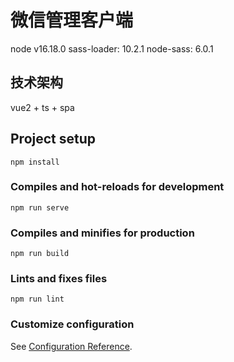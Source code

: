 # 微信管理客户端
node v16.18.0
sass-loader: 10.2.1
node-sass: 6.0.1
## 技术架构

vue2 + ts + spa

## Project setup

```
npm install
```

### Compiles and hot-reloads for development

```
npm run serve
```

### Compiles and minifies for production

```
npm run build
```

### Lints and fixes files

```
npm run lint
```

### Customize configuration

See [Configuration Reference](https://cli.vuejs.org/config/).
